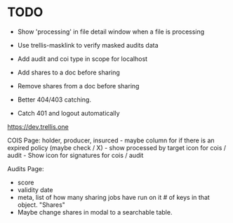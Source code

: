 # TODO

- Show 'processing' in file detail window when a file is processing
- Use trellis-masklink to verify masked audits data
- Add audit and coi type in scope for localhost

- Add shares to a doc before sharing
- Remove shares from a doc before sharing

- Better 404/403 catching.

- Catch 401 and logout automatically


https://dev.trellis.one


COIS Page:
  holder, producer, insurced
    - maybe column for if there is an expired policy (maybe check / X)
    - show processed by target icon for cois / audit
    - Show icon for signatures for cois / audit

Audits Page:
  - score
  - validity date
  - meta, list of how many sharing jobs have run on it # of keys in that object. "Shares"
  - Maybe change shares in modal to a searchable table.
  
